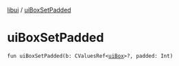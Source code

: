 [libui](README.md) / [uiBoxSetPadded](ui-box-set-padded.md)

# uiBoxSetPadded

`fun uiBoxSetPadded(b: CValuesRef<`[`uiBox`](ui-box.md)`>?, padded: Int)`